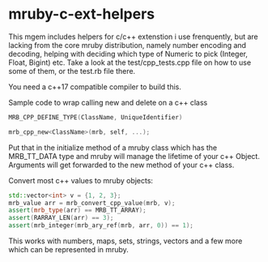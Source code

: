 # mruby-c-ext-helpers

This mgem includes helpers for c/c++ extenstion i use frenquently, but are lacking from the core mruby distribution, namely number encoding and decoding, helping with deciding which type of Numeric to pick (Integer, Float, Bigint) etc.
Take a look at the test/cpp_tests.cpp file on how to use some of them, or the test.rb file there.

You need a c++17 compatible compiler to build this.

Sample code to wrap calling new and delete on a c++ class

```c++
MRB_CPP_DEFINE_TYPE(ClassName, UniqueIdentifier)

mrb_cpp_new<ClassName>(mrb, self, ...);
```

Put that in the initialize method of a mruby class which has the MRB_TT_DATA type and mruby will manage the lifetime of your c++ Object. Arguments will get forwarded to the new method of your c++ class.


Convert most c++ values to mruby objects:

```c++
std::vector<int> v = {1, 2, 3};
mrb_value arr = mrb_convert_cpp_value(mrb, v);
assert(mrb_type(arr) == MRB_TT_ARRAY);
assert(RARRAY_LEN(arr) == 3);
assert(mrb_integer(mrb_ary_ref(mrb, arr, 0)) == 1);
```
This works with numbers, maps, sets, strings, vectors and a few more which can be represented in mruby.